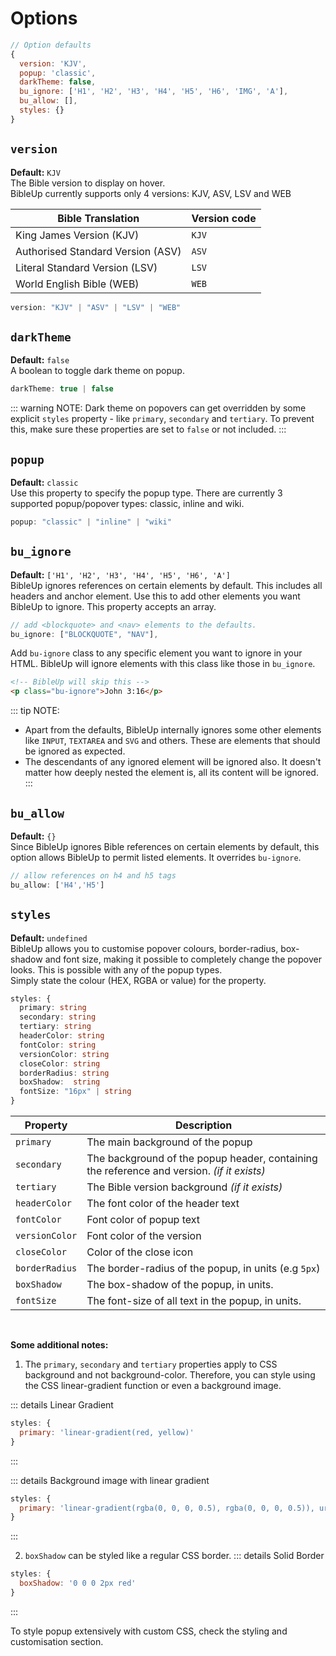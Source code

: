 # Options

```js
// Option defaults
{
  version: 'KJV',
  popup: 'classic',
  darkTheme: false,
  bu_ignore: ['H1', 'H2', 'H3', 'H4', 'H5', 'H6', 'IMG', 'A'],
  bu_allow: [],
  styles: {}
}
```

## `version`
**Default:** `KJV`<br>
The Bible version to display on hover.<br> BibleUp currently supports only 4 versions: KJV, ASV, LSV and WEB

| Bible Translation                    | Version code |
| ------------------------------------ | ------------ |
| King James Version (KJV)             | `KJV`        |
| Authorised Standard Version (ASV)    | `ASV`        |
| Literal Standard Version (LSV)       | `LSV`        |
| World English Bible (WEB)            | `WEB`        |

```js
version: "KJV" | "ASV" | "LSV" | "WEB"
```

## `darkTheme`

**Default:** `false` <br>
A boolean to toggle dark theme on popup.

```js
darkTheme: true | false
```

::: warning NOTE:
Dark theme on popovers can get overridden by some explicit `styles` property - like `primary`, `secondary` and `tertiary`. To prevent this, make sure these properties are set to `false` or not included.
:::

## `popup`

**Default:** `classic` <br>
Use this property to specify the popup type. There are currently 3 supported popup/popover types: classic, inline and wiki.

```js
popup: "classic" | "inline" | "wiki"
```

## `bu_ignore`

**Default:** `['H1', 'H2', 'H3', 'H4', 'H5', 'H6', 'A']` <br>
BibleUp ignores references on certain elements by default. This includes all headers and anchor element. Use this to add other elements you want BibleUp to ignore. This property accepts an array.

```js
// add <blockquote> and <nav> elements to the defaults.
bu_ignore: ["BLOCKQUOTE", "NAV"],
```

Add `bu-ignore` class to any specific element you want to ignore in your HTML. BibleUp will ignore elements with this class like those in `bu_ignore`.

```html
<!-- BibleUp will skip this -->
<p class="bu-ignore">John 3:16</p>
```

::: tip NOTE:
- Apart from the defaults, BibleUp internally ignores some other elements like `INPUT`, `TEXTAREA` and `SVG` and others. These are elements that should be ignored as expected.
- The descendants of any ignored element will be ignored also. It doesn't matter how deeply nested the element is, all its content will be ignored.
:::

## `bu_allow`

**Default:** `{}` <br>
Since BibleUp ignores Bible references on certain elements by default, this option allows BibleUp to permit listed elements. It overrides `bu-ignore`.

```js
// allow references on h4 and h5 tags
bu_allow: ['H4','H5']
```

## `styles`

**Default:** `undefined` <br>
BibleUp allows you to customise popover colours, border-radius, box-shadow and font size, making it possible to completely change the popover looks. This is possible with any of the popup types.<br>
Simply state the colour (HEX, RGBA or value) for the property.

```ts
styles: {
  primary: string
  secondary: string
  tertiary: string
  headerColor: string
  fontColor: string
  versionColor: string
  closeColor: string
  borderRadius: string
  boxShadow:  string
  fontSize: "16px" | string
}
```

| Property  | Description |
|---|---|
| `primary`  | The main background of the popup |
| `secondary`  | The background of the popup header, containing the reference and version. *(if it exists)* |
| `tertiary`  | The Bible version background *(if it exists)* |
| `headerColor`  | The font color of the header text |
`fontColor`  | Font color of popup text |
| `versionColor`  | Font color of the version |
| `closeColor`  | Color of the close icon
| `borderRadius`  | The border-radius of the popup, in units (e.g `5px`) |
| `boxShadow`  | The box-shadow of the popup, in units. |
| `fontSize`  | The font-size of all text in the popup, in units. |

<br>

**Some additional notes:**
1. The `primary`, `secondary` and `tertiary` properties apply to CSS background and not background-color.
Therefore, you can style using the CSS linear-gradient function or even a background image.

::: details Linear Gradient
```js
styles: {
  primary: 'linear-gradient(red, yellow)'
}
```
:::

::: details Background image with linear gradient
```js
styles: {
  primary: 'linear-gradient(rgba(0, 0, 0, 0.5), rgba(0, 0, 0, 0.5)), url(../your-image.jpg)'
}
```
:::

2. `boxShadow` can be styled like a regular CSS border.
::: details Solid Border
```js
styles: {
  boxShadow: '0 0 0 2px red'
}
```
:::

To style popup extensively with custom CSS, check the styling and customisation section.
